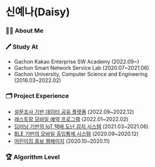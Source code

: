 # 신예나(Daisy)

### 👩🏻 About Me
<!-- - Java와 Spring Framework, AWS를 이용한 백엔드 개발을 할 수 있는 주니어 개발자
- DevOps에 관심을 갖고 Cloud, Container, CI/CD 공부 중 입니다 -->

### 🖊 Study At
- Gachon Kakao Enterprise SW Academy (2022.09~)
- Gachon Smart Network Service Lab (2020.07~2021.06)
- Gachon University, Computer Science and Engineering (2018.03~2022.02)

### 🗂 Project Experience
- [설문조사 기반 데이터 공유 플랫폼]() (2022.09~2022.12)
- [레스토랑 모바일 예약 프로그램](https://github.com/shinyena/sushi) (2022.01~2022.02)
- [딥러닝 기반의 IoT 택배 도난 감지 시스템]() (2021.03~2021.06)
- [BLE 기반의 모바일 출입통제 시스템](https://github.com/shinyena/doorlock) (2020.09~2020.12)
- [어린이집 홍보 웹페이지](https://github.com/shinyena/pulee1076) (2020.10~2020.11)

### 🏆 Algorithm Level
<!-- [![Solved.ac Profile](http://mazassumnida.wtf/api/v2/generate_badge?boj=yena5790)](https://solved.ac/yena5790) -->
